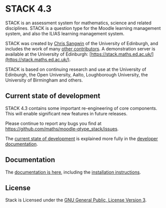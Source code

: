 # STACK 4.3

STACK is an assessment system for mathematics, science and related disciplines.  STACK is a question type for the Moodle learning management system, and also the ILIAS learning management system.

STACK was created by [Chris Sangwin](http://www.maths.ed.ac.uk/~csangwin/) of the University of Edinburgh, and includes the work of many [other contributors](https://github.com/maths/moodle-qtype_stack/blob/master/doc/en/About/Credits.md). A demonstration server is available at the University of Edinburgh:  [https://stack.maths.ed.ac.uk/](https://stack.maths.ed.ac.uk/).

STACK is based on continuing research and use at the University of Edinburgh, the Open University, Aalto, Loughborough University, the University of Birmingham and others.

## Current state of development

STACK 4.3 contains some important re-engineering of core components.  This will enable significant new features in future releases.

Please continue to report any bugs you find at https://github.com/maths/moodle-qtype_stack/issues.

The [current state of development](https://github.com/maths/moodle-qtype_stack/blob/master/doc/en/Developer/Development_track.md) is explained more fully in the [developer documentation](https://github.com/maths/moodle-qtype_stack/blob/master/doc/en/Developer/index.md).

## Documentation

The [documentation is here](https://github.com/maths/moodle-qtype_stack/blob/master/doc/en/index.md), including the [installation instructions](https://github.com/maths/moodle-qtype_stack/blob/master/doc/en/Installation/index.md).

## License

Stack is Licensed under the [GNU General Public, License Version 3](https://github.com/maths/moodle-qtype_stack/blob/master/COPYING.txt).
